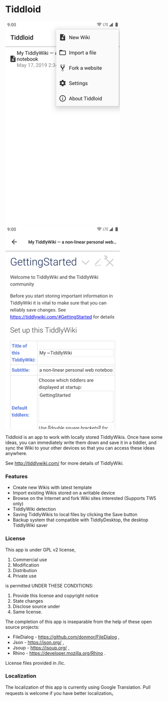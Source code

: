 # Tiddloid

![avatar](img/img01.png)    ![avatar](img/img02.png)

Tiddloid is an app to work with locally stored TiddlyWikis. Once have some ideas, you can immediately write them down and save it in a tiddler, and sync the Wiki to your other devices so that you can access these ideas anywhere.

See http://tiddlywiki.com/ for more details of TiddlyWiki.

### Features

* Create new Wikis with latest template
* Import existing Wikis stored on a writable device
* Browse on the Internet and fork Wiki sites interested (Supports TW5 only)
* TiddlyWiki detection
* Saving TiddlyWikis to local files by clicking the Save button
* Backup system that compatible with TiddlyDesktop, the desktop TiddlyWiki saver

### License

This app is under GPL v2 license,
1. Commercial use
2. Modification
3. Distribution
4. Private use

is permitted UNDER THESE CONDITIONS:
1. Provide this license and copyright notice
2. State changes
3. Disclose source under
4. Same license.

The completion of this app is inseparable from the help of these open source projects:
* FileDialog - https://github.com/donmor/FileDialog ,
* Json - https://json.org/ ,
* Jsoup - https://jsoup.org/ ,
* Rhino - https://developer.mozilla.org/Rhino .

License files provided in /lic.

### Localization

The localization of this app is currently using Google Translation. Pull requests is welcome if you have better localization。
